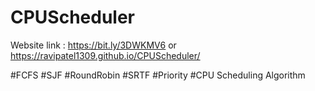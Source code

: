 # CPUScheduler
Website link : https://bit.ly/3DWKMV6  or  https://ravipatel1309.github.io/CPUScheduler/

#FCFS #SJF #RoundRobin #SRTF #Priority
#CPU Scheduling Algorithm
